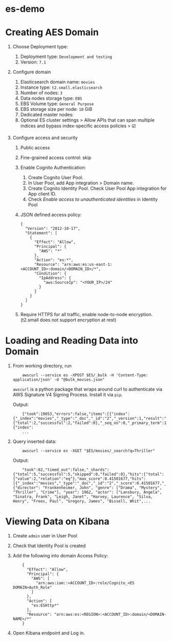 # es-demo

# Creating AES Domain

1. Choose Deployment type: 
    1. Deployment type: `Development and testing`
    2. Version: `7.1`
    
2. Configure domain
    1. Elasticsearch domain name: `movies`
    2. Instance type: `t2.small.elasticsearch`
    3. Number of nodes: `3`
    4. Data nodes storage type: `EBS`
    5. EBS Volume type: `General Purpose`
    6. EBS storage size per node: `10` GiB
    7. Dedicated master nodes: <skip>
    8. Optional ES cluster settings > Allow APIs that can span multiple indices and bypass index-specific access policies > :ballot_box_with_check:
  
3. Configure access and security 

    1. Public access
    2. Fine-grained access control: skip
    3. Enable Cognito Authentication: 
        1. Create Cognito User Pool. 
        2. In User Pool, add App integration > Domain name.
        3. Create Cognito Identity Pool. Check User Pool App integration for App client ID.
        4. Check _Enable access to unauthenticated identities_ in Identity Pool 
        
    4. JSON defined access policy: 
    
        ```
        {
          "Version": "2012-10-17",
          "Statement": [
            {
              "Effect": "Allow",
              "Principal": {
                "AWS": "*"
              },
              "Action": "es:*",
              "Resource": "arn:aws:es:us-east-1:<ACCOUNT_ID>:domain/<DOMAIN_ID>/*",
              "Condition": {
                "IpAddress": {
                  "aws:SourceIp": "<YOUR_IP>/24"
                }
              }
            }
          ]
        }
        ```
    5. Require HTTPS for all traffic, enable node-to-node encryption. (t2.small does not support encryption at rest)

# Loading and Reading Data into Domain

1. From working directory, run 

    ```
        awscurl --service es -XPOST $ES/_bulk -H 'Content-Type: application/json' -d "@bulk_movies.json"
    ```

    `awscurl` is a python package that wraps around curl to authenticate via AWS Signature V4 Signing Process. Install it via `pip`.
    
    Output: 
    ```
        {"took":19053,"errors":false,"items":[{"index":{"_index":"movies","_type":"_doc","_id":"2","_version":1,"result":"created","_shards":{"total":2,"successful":2,"failed":0},"_seq_no":0,"_primary_term":1,"status":201}},{"index":
        ...
    ```
2. Query inserted data: 
    
    ```
        awscurl --service es -XGET "$ES/movies/_search?q=Thriller"
    ```
    
    Output: 
    
    ```
        "took":82,"timed_out":false,"_shards":{"total":5,"successful":5,"skipped":0,"failed":0},"hits":{"total":{"value":2,"relation":"eq"},"max_score":0.41501677,"hits":[{"_index":"movies","_type":"_doc","_id":"2","_score":0.41501677,"_source":{"director": "Frankenheimer, John", "genre": ["Drama", "Mystery", "Thriller", "Crime"], "year": 1962, "actor": ["Lansbury, Angela", "Sinatra, Frank", "Leigh, Janet", "Harvey, Laurence", "Silva, Henry", "Frees, Paul", "Gregory, James", "Bissell, Whit",...
    ```
    
# Viewing Data on Kibana

1. Create `admin` user in User Pool
2. Check that Identity Pool is created
2. Add the following into domain Access Policy: 
    ```
        {
          "Effect": "Allow",
          "Principal": {
            "AWS": [
              "arn:aws:iam::<ACCOUNT_ID>:role/Cognito_<ES DOMAIN>Auth_Role"
            ]
          },
          "Action": [
            "es:ESHttp*"
          ],
          "Resource": "arn:aws:es:<REGION>:<ACCOUNT_ID>:domain/<DOMAIN-NAME>/*"
        }  
    ```

3. Open Kibana endpoint and Log in.


